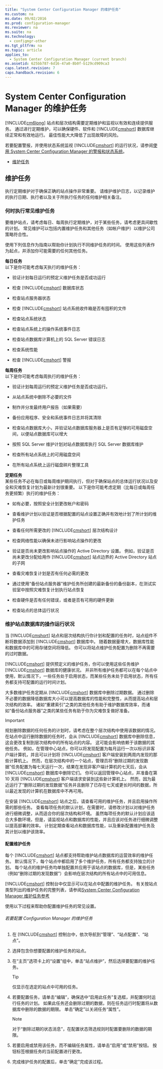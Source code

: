 ```yaml
---
title: "System Center Configuration Manager 的维护任务"
ms.custom: na
ms.date: 09/02/2016
ms.prod: configuration-manager
ms.reviewer: na
ms.suite: na
ms.technology: 
  - configmgr-other
ms.tgt_pltfrm: na
ms.topic: article
applies_to: 
  - System Center Configuration Manager (current branch)
ms.assetid: 625bb787-6d16-47a0-8b0f-b129cd909ca3
caps.latest.revision: 7
caps.handback.revision: 6
---
```

# System Center Configuration Manager 的维护任务
[!INCLUDE[cm6long](../LocTest/includes/cm6long_md.md)] 站点和层次结构需要定期维护和监视以有效和连续提供服务。 通过进行定期维护，可以确保硬件、软件和 [!INCLUDE[cmshort](../LocTest/includes/cmshort_md.md)] 数据库继续正常和有效地运行。 最佳性能大大降低了出现故障的风险。  
  
 若要配置警报，并使用状态系统监视 [!INCLUDE[cmshort](../LocTest/includes/cmshort_md.md)] 的运行状况，请参阅[使用 System Center Configuration Manager 的警报和状态系统](../LocTest/Use-alerts-and-the-status-system-for-System-Center-Configuration-Manager.md)。  
  
-   [维护任务](#bkmk_MTs)  
  
##  <a name="bkmk_MTs"></a> 维护任务  
 执行定期维护对于确保正确的站点操作非常重要。 请维护维护日志，以记录维护的执行日期、执行者以及关于所执行任务的任何维护相关备注。  
  
### 何时执行常见维护任务  
 要维护站点，请考虑每日、每周执行定期维护，对于某些任务，请考虑更具间歇性的计划。 常见维护可以包括内置维护任务和其他任务（如帐户维护）以维护公司策略符合性。  
  
 使用下列信息作为指南以帮助你计划执行不同维护任务的时间。 使用这些列表作为起点，并添加你可能需要的任何其他任务。  
  
 **每日任务**   
以下是你可能考虑每天执行的维护任务：  
  
-   验证计划每日运行的预定义维护任务是否成功运行  
  
-   检查 [!INCLUDE[cmshort](../LocTest/includes/cmshort_md.md)] 数据库状态  
  
-   检查站点服务器状态  
  
-   检查 [!INCLUDE[cmshort](../LocTest/includes/cmshort_md.md)] 站点系统收件箱是否有囤积的文件  
  
-   检查站点系统状态  
  
-   检查站点系统上的操作系统事件日志  
  
-   检查站点数据库计算机上的 SQL Server 错误日志  
  
-   检查系统性能  
  
-   检查 [!INCLUDE[cmshort](../LocTest/includes/cmshort_md.md)] 警报  
  
 **每周任务**   
以下是你可能考虑每周执行的维护任务：  
  
-   验证计划每周运行的预定义维护任务是否成功运行。  
  
-   从站点系统中删除不必要的文件  
  
-   制作并分发最终用户报告（如果需要）  
  
-   备份应用程序、安全和系统事件日志并将其清除  
  
-   检查站点数据库大小，并验证站点数据库服务器上是否有足够的可用磁盘空间，以便站点数据库可以增大  
  
-   按照 SQL Server 维护计划对站点数据库执行 SQL Server 数据库维护  
  
-   检查所有站点系统上的可用磁盘空间  
  
-   在所有站点系统上运行磁盘碎片整理工具  
  
 **定期任务**   
某些任务不必在每日或每周维护期间执行，但对于确保站点的总体运行状况以及安全和灾难恢复计划为最新计划很重要。 以下是你可能考虑定期（比每日或每周任务更频繁）执行的维护任务：  
  
-   如有必要，按照安全计划更改帐户和密码  
  
-   查看维护计划以验证是否根据配置的站点设置正确并有效地计划了所计划的维护任务  
  
-   查看任何所需更改的 [!INCLUDE[cmshort](../LocTest/includes/cmshort_md.md)] 层次结构设计  
  
-   检查网络性能以确保未进行影响站点操作的更改  
  
-   验证是否尚未更改影响站点操作的 Active Directory 设置。 例如，验证是否尚未更改分配给用作 [!INCLUDE[cmshort](../LocTest/includes/cmshort_md.md)] 站点边界的 Active Directory 站点的子网  
  
-   查看灾难恢复计划是否有任何必需的更改  
  
-   通过使用“备份站点服务器”维护任务所创建的最新备份的备份副本，在测试实验室中按照灾难恢复计划执行站点恢复  
  
-   检查硬件是否有任何错误，或者是否有可用的硬件更新  
  
-   检查站点的总体运行状况  
  
###  <a name="BKMK_UseMTs"></a> 维护站点数据库的操作运行状况  
 当 [!INCLUDE[cmshort](../LocTest/includes/cmshort_md.md)] 站点和层次结构执行你计划和配置的任务时，站点组件不断将数据添加到 [!INCLUDE[cmshort](../LocTest/includes/cmshort_md.md)] 数据库中。 随着数据量增大，数据库性能和数据库中的可用存储空间将降低。 你可以将站点维护任务配置为删除不再需要的过时数据。  
  
 [!INCLUDE[cmshort](../LocTest/includes/cmshort_md.md)] 提供预定义的维护任务，你可以使用这些任务维护 [!INCLUDE[cmshort](../LocTest/includes/cmshort_md.md)] 数据库的健康状况。 并非所有维护任务都可以在每个站点中使用，默认情况下，一些任务处于启用状态，而某些任务未处于启用状态，所有任务都支持可配置的运行时间计划。  
  
 大多数维护任务定期从 [!INCLUDE[cmshort](../LocTest/includes/cmshort_md.md)] 数据库中删除过期数据。 通过删除不必要的数据降低数据库大小可以提高数据库的性能和完整性，从而提高站点和层次结构的效率。 诸如“重建索引”之类的其他任务有助于维护数据库效率，而诸如“备份站点服务器”之类的某些任务有助于你为灾难恢复做好准备。  
  
> [!IMPORTANT]  
>  规划删除数据的任何任务的计划时，请考虑在整个层次结构中使用该数据的情况。 在站点中运行删除数据的任务时，会从 [!INCLUDE[cmshort](../LocTest/includes/cmshort_md.md)] 数据库中删除信息，这会更改复制到层次结构中的所有站点的内容。 这可能会影响依赖于该数据的其他任务。 例如，在管理中心站点，你可以将发现配置为每月运行一次以标识非客户端计算机，并且可以计划将 [!INCLUDE[cmshort](../LocTest/includes/cmshort_md.md)] 客户端安装到两周内发现的那些计算机上。 然而，在层次结构中的一个站点，管理员将“删除过期的发现数据”任务配置为每七天运行一次，结果在发现非客户端计算机的七天后，会从 [!INCLUDE[cmshort](../LocTest/includes/cmshort_md.md)] 数据库中删除它们。 你可以返回管理中心站点，并准备在第 10 天将 [!INCLUDE[cmshort](../LocTest/includes/cmshort_md.md)] 客户端请求安装到这些新计算机上。 然而，因为最近运行了“删除过期的发现数据”任务并且删除了已存在七天或更长时间的数据，所以最近发现的计算机在数据库中不再可用。  
  
 在安装 [!INCLUDE[cmshort](../LocTest/includes/cmshort_md.md)] 站点之后，请查看可用的维护任务，并且启用操作所需的那些任务。 查看每项任务的默认计划，在需要时，请修改计划以对维护任务进行细微调整，从而适合你的层次结构和环境。 虽然每项任务的默认计划应该适合大多数环境，但是，请监视站点和数据库的性能，并且应该对任务进行细微调整以提高部署的效率。 计划定期查看站点和数据库性能，以及重新配置维护任务及其计划以维护该效率。  
  
#### 配置维护任务  
 每个 [!INCLUDE[cmshort](../LocTest/includes/cmshort_md.md)] 站点都支持帮助维护站点数据库的运营效率的维护任务。 默认情况下，每个站点中都启用了多个维护任务，所有任务都支持独立的计划。 每个站点的维护任务均单独配置并应用于该站点的数据库，但是，某些任务（例如“删除过期的发现数据”）会影响在层次结构的所有站点中的可用信息。  
  
 [!INCLUDE[cmshort](../LocTest/includes/cmshort_md.md)] 控制台中仅显示可以在站点中配置的维护任务。 有关按站点类型列出的维护任务的完整列表，请参阅[System Center Configuration Manager 维护任务参考](../LocTest/Reference-for-maintenance-tasks-for-System-Center-Configuration-Manager.md)  
  
 使用以下过程来帮助你配置维护任务的常见设置。  
  
###### 若要配置 Configuration Manager 的维护任务  
  
1.  在 [!INCLUDE[cmshort](../LocTest/includes/cmshort_md.md)] 控制台中，依次导航到“管理”、“站点配置”、“站点”。  
  
2.  选择包含你想要配置的维护任务的站点。  
  
3.  在“主页”选项卡上的“设置”组中，单击“站点维护”，然后选择要配置的维护任务。  
  
    > [!TIP]  
    >  仅显示在选定的站点中可用的任务。  
  
4.  若要配置任务，请单击“编辑”，确保选中“启用此任务”复选框，并配置何时运行任务的计划。 如果此任务还会删除过期的数据，则在任务运行时配置将从数据库中删除的数据的期限。 单击“确定”以关闭任务“属性”。  
  
    > [!NOTE]  
    >  对于“删除过期的状态消息”，在配置状态筛选规则时配置要删除的数据的期限。  
  
5.  若要启用或禁用该任务，而不编辑任务属性，请单击“启用”或“禁用”按钮。 按钮标签根据任务的当前配置进行更改。  
  
6.  完成维护任务的配置后，单击“确定”完成该过程。